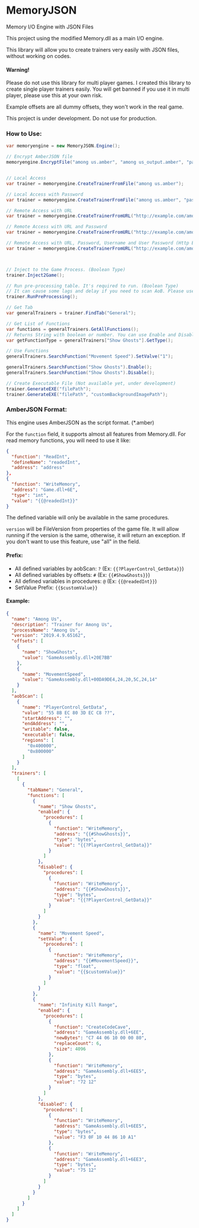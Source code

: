 # MemoryJSON
Memory I/O Engine with JSON Files

This project using the modified Memory.dll as a main I/O engine.

This library will allow you to create trainers very easily with JSON files, without working on codes.

#### Warning!
Please do not use this library for multi player games. I created this library to create single player trainers easily. You will get banned if you use it in multi player, please use this at your own risk.

Example offsets are all dummy offsets, they won't work in the real game.

This project is under development. Do not use for production.

### How to Use:
```cs
var memoryengine = new MemoryJSON.Engine();

// Encrypt AmberJSON file
memoryengine.EncryptFile("among us.amber", "among us_output.amber", "password");


// Local Access
var trainer = memoryengine.CreateTrainerFromFile("among us.amber");

// Local Access with Password
var trainer = memoryengine.CreateTrainerFromFile("among us.amber", "password");

// Remote Access with URL
var trainer = memoryengine.CreateTrainerFromURL("http://example.com/among us.amber");

// Remote Access with URL and Password
var trainer = memoryengine.CreateTrainerFromURL("http://example.com/among us.amber", "password");

// Remote Access with URL, Password, Username and User Password (Http Basic Auth)
var trainer = memoryengine.CreateTrainerFromURL("http://example.com/among us.amber", "password", "username", "userpass");



// Inject to the Game Process. (Boolean Type)
trainer.Inject2Game();

// Run pre-processing table. It's required to run. (Boolean Type)
// It can cause some lags and delay if you need to scan AoB. Please use async method in your code. 
trainer.RunPreProcessing();

// Get Tab
var generalTrainers = trainer.FindTab("General");

// Get List of Functions
var functions = generalTrainers.GetAllFunctions();
// Returns String with boolean or number. You can use Enable and Disable for boolean type, and use SetValve for the number type.
var getFunctionType = generalTrainers["Show Ghosts"].GetType(); 

// Use Functions
generalTrainers.SearchFunction("Movement Speed").SetValve("1");

generalTrainers.SearchFunction("Show Ghosts").Enable();
generalTrainers.SearchFunction("Show Ghosts").Disable();

// Create Executable File (Not available yet, under development)
trainer.GenerateEXE("filePath");
trainer.GenerateEXE("filePath", "customBackgroundImagePath");
```

### AmberJSON Format:

This engine uses AmberJSON as the script format. (*.amber)

For the `function` field, it supports almost all features from Memory.dll. For read memory functions, you will need to use it like:

```json
{
  "function": "ReadInt",
  "defineName": "readedInt",
  "address": "address"
},
{
  "function": "WriteMemory",
  "address": "Game.dll+6E",
  "type": "int",
  "value": "{{@readedInt}}"
}
```
The defined variable will only be available in the same procedures.

`version` will be FileVersion from properties of the game file. It will allow running if the version is the same, otherwise, it will return an exception. If you don't want to use this feature, use "all" in the field.

#### Prefix:
- All defined variables by aobScan: `?` (Ex: `{{?PlayerControl_GetData}}`)
- All defined variables by offsets: `#` (Ex: `{{#ShowGhosts}}`)
- All defined variables in procedures: `@` (Ex: `{{@readedInt}}`)
- SetValue Prefix: `{{$customValue}}`

#### Example:
```json
{
  "name": "Among Us",
  "description": "Trainer for Among Us",
  "processName": "Among Us",
  "version": "2019.4.9.65162",
  "offsets": [
    {
      "name": "ShowGhosts",
      "value": "GameAssembly.dll+20E7BB"
    },
    {
      "name": "MovementSpeed",
      "value": "GameAssembly.dll+00DA9DE4,24,20,5C,24,14"
    }
  ],
  "aobScan": [
    {
      "name": "PlayerControl_GetData",
      "value": "55 8B EC 80 3D EC C8 ??",
      "startAddress": "",
      "endAddress": "",
      "writable": false,
      "executable": false,
      "regions": [
        "0x400000",
        "0x800000"
      ]
    }
  ],
  "trainers": [
    [
      {
        "tabName": "General",
        "functions": [
          {
            "name": "Show Ghosts",
            "enabled": {
              "procedures": [
                {
                  "function": "WriteMemory",
                  "address": "{{#ShowGhosts}}",
                  "type": "bytes",
                  "value": "{{?PlayerControl_GetData}}"
                }
              ]
            },
            "disabled": {
              "procedures": [
                {
                  "function": "WriteMemory",
                  "address": "{{#ShowGhosts}}",
                  "type": "bytes",
                  "value": "{{?PlayerControl_GetData}}"
                }
              ]
            }
          },
          {
            "name": "Movement Speed",
            "setValue": {
              "procedures": [
                {
                  "function": "WriteMemory",
                  "address": "{{#MovementSpeed}}",
                  "type": "float",
                  "value": "{{$customValue}}"
                }
              ]
            }
          },
          {
            "name": "Infinity Kill Range",
            "enabled": {
              "procedures": [
                {
                  "function": "CreateCodeCave",
                  "address": "GameAssembly.dll+6EE",
                  "newBytes": "C7 44 06 10 00 00 80",
                  "replaceCount": 6,
                  "size": 4096
                },
                {
                  "function": "WriteMemory",
                  "address": "GameAssembly.dll+6EE5",
                  "type": "bytes",
                  "value": "72 12"
                }
              ]
            },
            "disabled": {
              "procedures": [
                {
                  "function": "WriteMemory",
                  "address": "GameAssembly.dll+6EE5",
                  "type": "bytes",
                  "value": "F3 0F 10 44 86 10 A1"
                },
                {
                  "function": "WriteMemory",
                  "address": "GameAssembly.dll+6EE3",
                  "type": "bytes",
                  "value": "75 12"
                }
              ]
            }
          }
        ]
      }
    ]
  ]
}
```
